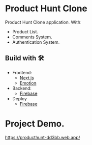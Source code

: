 # Product Hunt Clone
Product Hunt Clone application. With: 
* Product List. 
* Comments System.
* Authentication System.

## Build with 🛠️
* Frontend:  
  - [Next.js](https://nextjs.org/)
  - [Emotion](https://emotion.sh/)   
* Backend:  
  - [Firebase](https://firebase.google.com/) 
* Deploy   
  - [Firebase](https://firebase.google.com/) 

# Project Demo.
https://producthunt-dd3bb.web.app/
